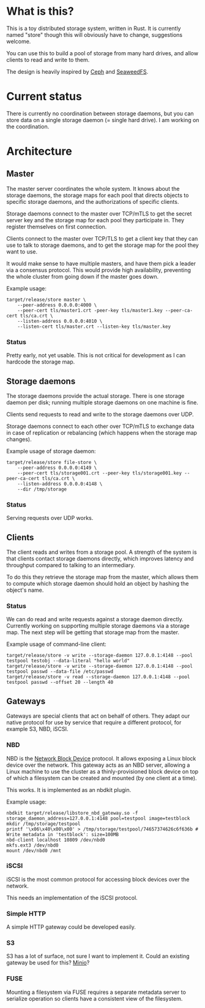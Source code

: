 # What is this?

This is a toy distributed storage system, written in Rust. It is currently named "store" though this will obviously have to change, suggestions welcome.

You can use this to build a pool of storage from many hard drives, and allow clients to read and write to them.

The design is heavily inspired by [Ceph](https://ceph.io/) and [SeaweedFS](https://github.com/chrislusf/seaweedfs).

# Current status

There is currently no coordination between storage daemons, but you can store data on a single storage daemon (= single hard drive). I am working on the coordination.

# Architecture

## Master

The master server coordinates the whole system. It knows about the storage daemons, the storage maps for each pool that directs objects to specific storage daemons, and the authorizations of specific clients.

Storage daemons connect to the master over TCP/mTLS to get the secret server key and the storage map for each pool they participate in. They register themselves on first connection.

Clients connect to the master over TCP/TLS to get a client key that they can use to talk to storage daemons, and to get the storage map for the pool they want to use.

It would make sense to have multiple masters, and have them pick a leader via a consensus protocol. This would provide high availability, preventing the whole cluster from going down if the master goes down.

Example usage:

```
target/release/store master \
    --peer-address 0.0.0.0:4000 \
    --peer-cert tls/master1.crt -peer-key tls/master1.key --peer-ca-cert tls/ca.crt \
    --listen-address 0.0.0.0:4010 \
    --listen-cert tls/master.crt --listen-key tls/master.key
```

### Status

Pretty early, not yet usable. This is not critical for development as I can hardcode the storage map.

## Storage daemons

The storage daemons provide the actual storage. There is one storage daemon per disk; running multiple storage daemons on one machine is fine.

Clients send requests to read and write to the storage daemons over UDP.

Storage daemons connect to each other over TCP/mTLS to exchange data in case of replication or rebalancing (which happens when the storage map changes).

Example usage of storage daemon:

```
target/release/store file-store \
    --peer-address 0.0.0.0:4149 \
    --peer-cert tls/storage001.crt --peer-key tls/storage001.key --peer-ca-cert tls/ca.crt \
    --listen-address 0.0.0.0:4148 \
    --dir /tmp/storage
```

### Status

Serving requests over UDP works.

## Clients

The client reads and writes from a storage pool. A strength of the system is that clients contact storage daemons directly, which improves latency and throughput compared to talking to an intermediary.

To do this they retrieve the storage map from the master, which allows them to compute which storage daemon should hold an object by hashing the object's name.

### Status

We can do read and write requests against a storage daemon directly. Currently working on supporting multiple storage daemons via a storage map. The next step will be getting that storage map from the master.

Example usage of command-line client:

```
target/release/store -v write --storage-daemon 127.0.0.1:4148 --pool testpool testobj --data-literal "hello world"
target/release/store -v write --storage-daemon 127.0.0.1:4148 --pool testpool passwd --data-file /etc/passwd
target/release/store -v read --storage-daemon 127.0.0.1:4148 --pool testpool passwd --offset 20 --length 40
```

## Gateways

Gateways are special clients that act on behalf of others. They adapt our native protocol for use by service that require a different protocol, for example S3, NBD, iSCSI.

### NBD

NBD is the [Network Block Device](https://en.wikipedia.org/wiki/Network_block_device) protocol. It allows exposing a Linux block device over the network. This gateway acts as an NBD server, allowing a Linux machine to use the cluster as a thinly-provisioned block device on top of which a filesystem can be created and mounted (by one client at a time).

This works. It is implemented as an nbdkit plugin.

Example usage:

```
nbdkit target/release/libstore_nbd_gateway.so -f storage_daemon_address=127.0.0.1:4148 pool=testpool image=testblock
mkdir /tmp/storage/testpool
printf '\x06\x40\x00\x00' > /tmp/storage/testpool/74657374626c6f636b # Write metadata in 'testblock': size=100MB
nbd-client localhost 10809 /dev/nbd0
mkfs.ext3 /dev/nbd0
mount /dev/nbd0 /mnt
```

### iSCSI

iSCSI is the most common protocol for accessing block devices over the network.

This needs an implementation of the iSCSI protocol.

### Simple HTTP

A simple HTTP gateway could be developed easily.

### S3

S3 has a lot of surface, not sure I want to implement it. Could an existing gateway be used for this? [Minio](https://min.io/)?

### FUSE

Mounting a filesystem via FUSE requires a separate metadata server to serialize operation so clients have a consistent view of the filesystem.
